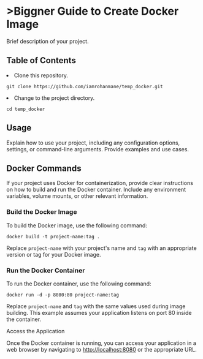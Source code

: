 <!DOCTYPE html>
<html>
<head>
    <meta charset="UTF-8">
    <title>Biggner Guide to Create Docker Image</title>
</head>
<body>
    <h1>>Biggner Guide to Create Docker Image</h1>
    <p>Brief description of your project.</p>
    <h2>Table of Contents</h2>
        <li>Clone this repository.</li>
        <pre><code>git clone https://github.com/iamrohanmane/temp_docker.git</code></pre>
        <li>Change to the project directory.</li>
        <pre><code>cd temp_docker</code></pre>
    </ol>
    <h2 id="usage">Usage</h2>
    <p>Explain how to use your project, including any configuration options, settings, or command-line arguments. Provide examples and use cases.</p>
    <h2 id="docker-commands">Docker Commands</h2>
    <p>If your project uses Docker for containerization, provide clear instructions on how to build and run the Docker container. Include any environment variables, volume mounts, or other relevant information.</p>
    <h3>Build the Docker Image</h3>
    <p>To build the Docker image, use the following command:</p>
    <pre><code>docker build -t project-name:tag .</code></pre>
    <p>Replace <code>project-name</code> with your project's name and <code>tag</code> with an appropriate version or tag for your Docker image.</p>
    <h3>Run the Docker Container</h3>
    <p>To run the Docker container, use the following command:</p>
    <pre><code>docker run -d -p 8080:80 project-name:tag</code></pre>
    <p>Replace <code>project-name</code> and <code>tag</code> with the same values used during image building. This example assumes your application listens on port 80 inside the container.</p>
    <p>Access the Application</p>
    <p>Once the Docker container is running, you can access your application in a web browser by navigating to <a href="http://localhost:8080">http://localhost:8080</a> or the appropriate URL.</p>
</body>
</html>


